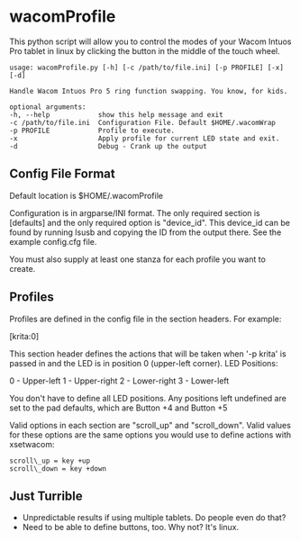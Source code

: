 # wacomProfile

This python script will allow you to control the modes of your Wacom Intuos Pro tablet
in linux by clicking the button in the middle of the touch wheel.

	usage: wacomProfile.py [-h] [-c /path/to/file.ini] [-p PROFILE] [-x] [-d]

	Handle Wacom Intuos Pro 5 ring function swapping. You know, for kids.

	optional arguments:
  	-h, --help            show this help message and exit
  	-c /path/to/file.ini  Configuration File. Default $HOME/.wacomWrap
  	-p PROFILE            Profile to execute.
 	-x                    Apply profile for current LED state and exit.
  	-d                    Debug - Crank up the output


Config File Format
------------------

Default location is $HOME/.wacomProfile

Configuration is in argparse/INI format.  The only required section is [defaults]
and the only required option is "device\_id".  This device\_id can be found by running
lsusb and copying the ID from the output there.  See the example config.cfg file.

You must also supply at least one stanza for each profile you want to create.


Profiles
--------

Profiles are defined in the config file in the section headers.  For example:

[krita:0]

This section header defines the actions that will be taken when '-p krita' is passed
in and the LED is in position 0 (upper-left corner).  LED Positions:

0 - Upper-left
1 - Upper-right
2 - Lower-right
3 - Lower-left

You don't have to define all LED positions.  Any positions left undefined are set to
the pad defaults, which are Button +4 and Button +5

Valid options in each section are "scroll\_up" and "scroll\_down".  Valid values for
these options are the same options you would use to define actions with xsetwacom:

	scroll\_up = key +up
	scroll\_down = key +down


Just Turrible
-------------
* Unpredictable results if using multiple tablets.  Do people even do that?
* Need to be able to define buttons, too.  Why not?  It's linux.
